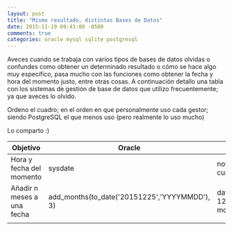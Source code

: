 ```yaml
---
layout: post
title: "Mismo resultado, distintas Bases de Datos"
date: 2015-11-19 09:43:00 -0500
comments: true
categories: oracle mysql sqlite postgresql
---
```


Aveces cuando se trabaja con varios tipos de bases de datos olvidas o confundes como obtener un determinado resultado o cómo se hace algo muy específico, pasa mucho con las funciones como obtener la fecha y hora del
momento justo, entre otras cosas. A continuación detallo una tabla con los sistemas de gestión de base de datos que utilizo frecuentemente; ya que aveces lo olvido.
<!--more-->
Ordeno el cuadro; en el orden en que personalmente uso cada gestor; siendo PostgreSQL el que menos uso (pero realmente lo uso mucho) 

Lo comparto :) 

| Objetivo                   	| Oracle                                        	| MySQL                                    	| SQLite                        	| PostgreSQL                              	|
|----------------------------	|-----------------------------------------------	|------------------------------------------	|-------------------------------	|-----------------------------------------	|
| Hora y fecha del momento   	| sysdate                                       	| now(), current_timestamp                 	| datetime()                    	| current_timestamp                       	|
| Añadir n meses a una fecha 	| add_months(to_date('20151225','YYYYMMDD'), 3) 	| date_add('2015-12-25', interval 3 month) 	| date('2015-12-25','+3 month') 	| date('2015-12-25') + interval '3 month' 	|
|                            	|                                               	|                                          	|                               	|                                         	|